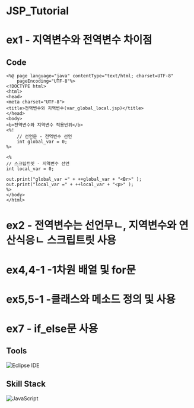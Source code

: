 # JSP_Tutorial

# ex1 - 지역변수와 전역변수 차이점

## Code
```
<%@ page language="java" contentType="text/html; charset=UTF-8"
    pageEncoding="UTF-8"%>
<!DOCTYPE html>
<html>
<head>
<meta charset="UTF-8">
<title>전역변수와 지역변수(var_global_local.jsp)</title>
</head>
<body>
<b>전역변수와 지역변수 적용번위</b>
<%!
	// 선언문 - 전역변수 선언
	int global_var = 0;
%>

<%
// 스크립트릿 - 지역변수 선언
int local_var = 0;

out.print("global_var =" + ++global_var + "<Br>" );
out.print("local_var =" + ++local_var + "<p>" );
%>
</body>
</html>
```



# ex2 - 전역변수는 선언무ㄴ, 지역변수와 연산식응ㄴ 스크립트릿 사용




# ex4,4-1 -1차원 배열 및 for문




# ex5,5-1 -클래스와 메소드 정의 및 사용





# ex7 - if_else문 사용





## Tools
![Eclipse IDE](https://img.shields.io/badge/Eclipse%20IDE-2C2255.svg?&style=for-the-badge&logo=Eclipse%20IDE&logocolor=white)
## Skill Stack
![JavaScript](https://img.shields.io/badge/JavaScript-F7DF1E.svg?&style=for-the-badge&logo=JavaScript&logocolor=white)
